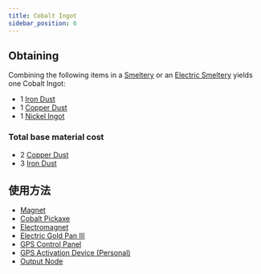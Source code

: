 ```yaml
---
title: Cobalt Ingot
sidebar_position: 6
---
```


## Obtaining

Combining the following items in a [Smeltery](Smeltery) or an [Electric Smeltery](Electric-Smeltery) yields one Cobalt Ingot:

* 1 [Iron Dust](Iron-Dust)
* 1 [Copper Dust](Copper-Dust)
* 1 [Nickel Ingot](Nickel-Ingot)

### Total base material cost

* 2 [Copper Dust](Copper-Dust)
* 3 [Iron Dust](Iron-Dust)

## 使用方法

* [Magnet](Magnet)
* [Cobalt Pickaxe](Cobalt-Pickaxe)
* [Electromagnet](Electromagnet)
* [Electric Gold Pan III](Electric-Gold-Pan)
* [GPS Control Panel](GPS-Control-Panel)
* [GPS Activation Device (Personal)](GPS-Activation-Device)
* [Output Node](Output-Node)
